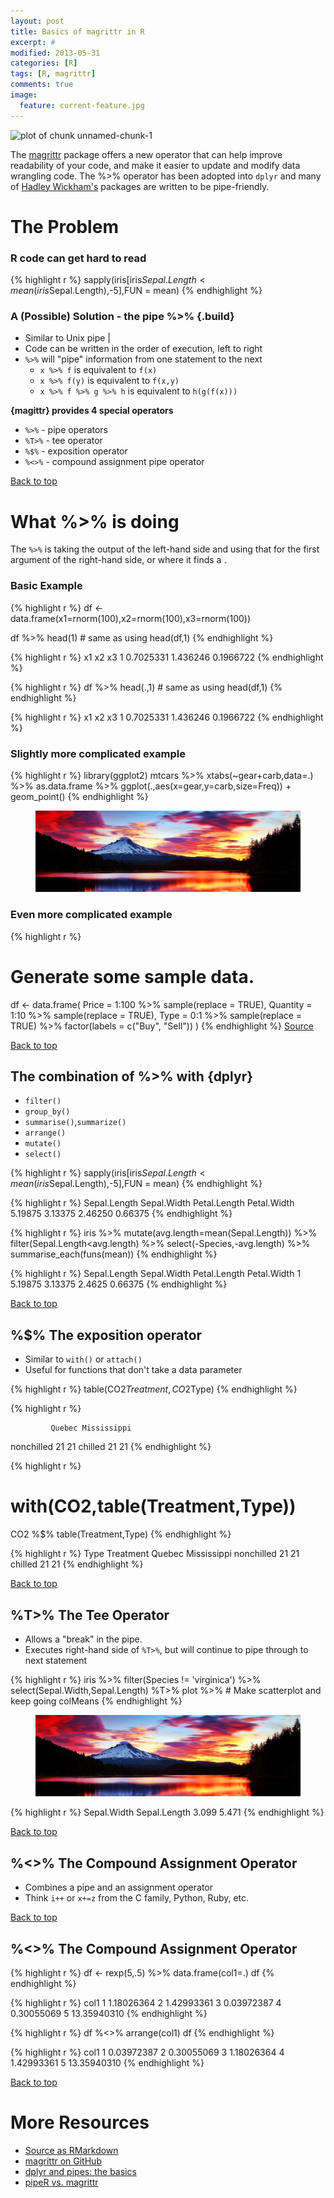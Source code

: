 ```yaml
---
layout: post
title: Basics of magrittr in R
excerpt: #
modified: 2013-05-31
categories: [R]
tags: [R, magrittr]
comments: true
image:
  feature: current-feature.jpg
---
```



<img src="figure/unnamed-chunk-1-1.png" title="plot of chunk unnamed-chunk-1" alt="plot of chunk unnamed-chunk-1" style="display: block; margin: auto;" />

The [magrittr](https://github.com/smbache/magrittr) package offers a new operator that can help improve readability of your code, and make it easier to update and modify data wrangling code.  The %>% operator has been adopted into `dplyr` and many of [Hadley Wickham's](https://github.com/hadley) packages are written to be pipe-friendly.

# The Problem

### R code can get hard to read


{% highlight r %}
sapply(iris[iris$Sepal.Length < mean(iris$Sepal.Length),-5],FUN = mean)
{% endhighlight %}

### A (Possible) Solution - the pipe %>% {.build}

- Similar to Unix pipe |
- Code can be written in the order of execution, left to right
- `%>%` will "pipe" information from one statement to the next
  * `x %>% f` is equivalent to `f(x)`
  * `x %>% f(y)` is equivalent to `f(x,y)`
  * `x %>% f %>% g %>% h` is equivalent to `h(g(f(x)))`

<b>{magittr} provides 4 special operators</b>

- `%>%` - pipe operators
- `%T>%` - tee operator
- `%$%` - exposition operator
- `%<>%` - compound assignment pipe operator



<a href="#top">Back to top</a>

# What %>% is doing

The `%>%` is taking the output of the left-hand side and using that for
the first argument of the right-hand side, or where it finds a *`.`*

### Basic Example


{% highlight r %}
df <- data.frame(x1=rnorm(100),x2=rnorm(100),x3=rnorm(100))

df %>% head(1)  # same as using head(df,1)
{% endhighlight %}

{% highlight r %}
         x1       x2        x3
1 0.7025331 1.436246 0.1966722
{% endhighlight %}

{% highlight r %}
df %>% head(.,1)  # same as using head(df,1)
{% endhighlight %}

{% highlight r %}
         x1       x2        x3
1 0.7025331 1.436246 0.1966722
{% endhighlight %}

### Slightly more complicated example


{% highlight r %}
library(ggplot2)
mtcars %>%
  xtabs(~gear+carb,data=.) %>%
  as.data.frame %>%
  ggplot(.,aes(x=gear,y=carb,size=Freq)) +
  geom_point()
{% endhighlight %}

<figure>
<img src="/images/current-feature.jpg"/>
</figure>

### Even more complicated example


{% highlight r %}
# Generate some sample data.
df <-
  data.frame(
    Price    = 1:100 %>% sample(replace = TRUE),
    Quantity = 1:10  %>% sample(replace = TRUE),
    Type     =
      0:1 %>%
      sample(replace = TRUE) %>%
      factor(labels = c("Buy", "Sell"))
  )
{% endhighlight %}
[Source](http://www.r-statistics.com/2014/08/simpler-r-coding-with-pipes-the-present-and-future-of-the-magrittr-package/)


<a href="#top">Back to top</a>




## The combination of %>% with {dplyr}

- `filter()`
- `group_by()`
- `summarise()`,`summarize()`
- `arrange()`
- `mutate()`
- `select()`



{% highlight r %}
sapply(iris[iris$Sepal.Length < mean(iris$Sepal.Length),-5],FUN = mean)
{% endhighlight %}

{% highlight r %}
Sepal.Length  Sepal.Width Petal.Length  Petal.Width 
     5.19875      3.13375      2.46250      0.66375 
{% endhighlight %}

{% highlight r %}
iris %>%
  mutate(avg.length=mean(Sepal.Length)) %>%
  filter(Sepal.Length<avg.length) %>%
  select(-Species,-avg.length) %>%
  summarise_each(funs(mean))
{% endhighlight %}

{% highlight r %}
  Sepal.Length Sepal.Width Petal.Length Petal.Width
1      5.19875     3.13375       2.4625     0.66375
{% endhighlight %}

<a href="#top">Back to top</a>

## %$% The exposition operator

- Similar to `with()` or `attach()`
- Useful for functions that don't take a data parameter


{% highlight r %}
table(CO2$Treatment,CO2$Type)
{% endhighlight %}

{% highlight r %}
            
             Quebec Mississippi
  nonchilled     21          21
  chilled        21          21
{% endhighlight %}

{% highlight r %}
# with(CO2,table(Treatment,Type))
CO2 %$% table(Treatment,Type)
{% endhighlight %}

{% highlight r %}
            Type
Treatment    Quebec Mississippi
  nonchilled     21          21
  chilled        21          21
{% endhighlight %}

<a href="#top">Back to top</a>

## %T>% The Tee Operator

- Allows a "break" in the pipe.
- Executes right-hand side of `%T>%`, but will continue to pipe through to next statement


{% highlight r %}
iris %>%
filter(Species != 'virginica') %>%
select(Sepal.Width,Sepal.Length) %T>%
plot %>%  # Make scatterplot and keep going
colMeans
{% endhighlight %}

<figure>
<img src="/images/current-feature.jpg"/>
</figure>

{% highlight r %}
 Sepal.Width Sepal.Length 
       3.099        5.471 
{% endhighlight %}

<a href="#top">Back to top</a>

## %<>% The Compound Assignment Operator
- Combines a pipe and an assignment operator
- Think `i++` or `x+=z` from the C family, Python, Ruby, etc.

<a href="#top">Back to top</a>

## %<>% The Compound Assignment Operator

{% highlight r %}
df <- rexp(5,.5) %>% data.frame(col1=.)
df
{% endhighlight %}

{% highlight r %}
         col1
1  1.18026364
2  1.42993361
3  0.03972387
4  0.30055069
5 13.35940310
{% endhighlight %}

{% highlight r %}
df %<>% arrange(col1)
df
{% endhighlight %}

{% highlight r %}
         col1
1  0.03972387
2  0.30055069
3  1.18026364
4  1.42993361
5 13.35940310
{% endhighlight %}

<a href="#top">Back to top</a>

# More Resources
- [Source as RMarkdown](https://github.com/rweyant/bertplot/blob/master/R/tutorials/magrittr-basics/magrittr-basics.Rmd)
- [magrittr on GitHub](https://github.com/smbache/magrittr)
- [dplyr and pipes: the basics](http://seananderson.ca/2014/09/13/dplyr-intro.html)
- [pipeR vs. magrittr](http://renkun.me/blog/2014/08/08/difference-between-magrittr-and-pipeR.html)
